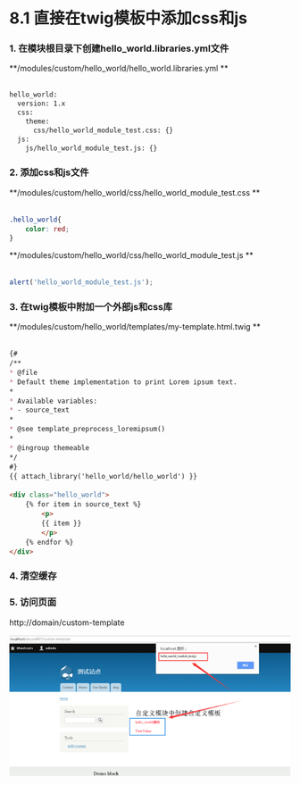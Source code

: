 # 8.1 直接在twig模板中添加css和js

### 1. 在模块根目录下创建hello\_world.libraries.yml文件



**/modules/custom/hello\_world/hello\_world.libraries.yml
**

```

hello_world:
  version: 1.x
  css:
    theme:
      css/hello_world_module_test.css: {}
  js:
    js/hello_world_module_test.js: {}
```

### 2. 添加css和js文件

**/modules/custom/hello\_world/css/hello\_world\_module\_test.css
**

```css

.hello_world{
    color: red;
}
```

**/modules/custom/hello\_world/css/hello\_world\_module\_test.js
**

```js

alert('hello_world_module_test.js');
```

### 3. 在twig模板中附加一个外部js和css库

**/modules/custom/hello\_world/templates/my-template.html.twig
**

```markdown

{#
/**
* @file
* Default theme implementation to print Lorem ipsum text.
*
* Available variables:
* - source_text
*
* @see template_preprocess_loremipsum()
*
* @ingroup themeable
*/
#}
{{ attach_library('hello_world/hello_world') }}

<div class="hello_world">
    {% for item in source_text %}      
        <p>
        {{ item }}
        </p>
    {% endfor %}
</div>
```



### 4. 清空缓存



### 5. 访问页面

http://domain/custom-template

![](/assets/13.png)

